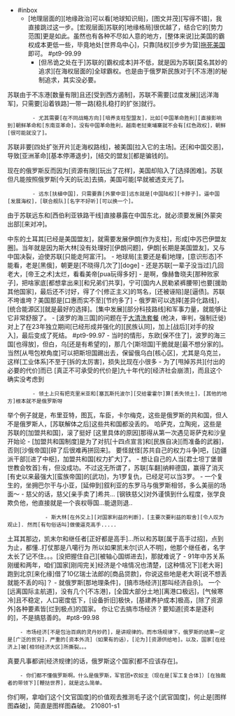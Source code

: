 - #inbox
    - [地理层面的][地缘政治]可以看[地球知识局]，[图文并茂][写得不错]，我直接跳过这一步。[宏观层面]苏联的[地缘格局]很优越了，结合它的[势力范围]更是如此。虽然也有各种不尽如人意的地方，[整体来说]比美国的霸权成本更低一些，毕竟地处[世界岛中心]，只靠[陆权][步步为营][拖死美国](https://www.zhihu.com/question/29899639/answer/2140618192)即可。 #pt9-99.99
        - [但吊诡之处在于]苏联的[霸权成本]并不低，就是因为苏联[莫名其妙的追求][在海权层面的]全球霸权。也是由于俄罗斯民族对于[不冻港]的秘制追求，其实没必要。

苏联由于不冻港[数量有限]且还[受到西方遏制]，苏联不需要[过度发展][远洋海军]，只需要[沿着铁路]一带一路[稳扎稳打的扩张]就行。


            - 尤其需要[在不同战略方向][培养支柱型盟友]，比如[中国革命胜利][直接影响到]朝鲜革命和[东南亚革命]。没有中国革命胜利，越南老挝柬埔寨就不会有[红色政权]，朝鲜[很可能就没了]。

苏联非要[四处扩张开片][走海权路线]，被美国[拉入它的主场]。还[和中国交恶]，导致[亚洲革命][基本停滞退步]，[结交的盟友][都是骗钱的]。

现在的俄罗斯反而因为[资源有限][玩出了花样]，美国却陷入了[选择困难]。苏联但凡能按照俄罗斯[今天的玩法]去搞，美国可能[早就被透支光了]。


            - 远东[扶植中国]，只需要靠[外蒙中亚]远东就是[中国陆权][卡脖子]。逼中国[发展海权]，[联合舰队][名字不好听][可以换一个]。

由于苏联远东和[西伯利亚铁路干线]直接暴露在中国东北，就必须要发展[外蒙突出部][来对冲]。

中东的土耳其[已经是美国盟友]，就需要发展伊朗[作为支柱]，形成[中苏巴伊盟友圈]。当年就是因为斯大林[没有处理好][伊朗问题]，伊朗[长期是美国盟友]，又与中国决裂，迫使苏联[只能走阿富汗]。
        - 地球局[主要还是看]地理，[意识形态]不能看，老是[黑俄]，朝更是[不晓得几次了][doge]
        - 还是苏联[一辈子没当过]几回老大，[帝王之术]太烂，看看美帝[pua玩得多好]
            - 是啊，像赫鲁晓夫[那种败家子]，把啥家底[都想拿出来][和兄弟们共享]，宁可[国内人民勒紧裤腰带]也要[援助其他国家]，最后还不讨好，得了个[修正主义]的骂名，[还被诬陷]是[逼债]。苏联不垮谁垮？美国那是[口惠而实不至][节约多了]
        - 俄罗斯可以选择[差异化路线]，[统合能源区][就是最好的选择]。[集中发展][部分科技路线]和军事力量，就能够让它非常舒服了。
    - [波罗的海三国]的问题在于[大清洗套餐](https://bbs.saraba1st.com/2b/thread-2021613-2-1.html) (枪决，审判，强制迁徙) 对上了在23年独立期间[已经形成并强化的][民族认同]，加上[战后][对手的投入]，最后变成了死结。 #pt9-99.97
        - 当时的情形，东欧[保不住了]，波罗的海三国[也得放]，但白，乌[还是有希望的]，那几个[斯坦国]干脆就是[最不想分家的]。当然[从甩包袱角度]可以把斯坦国踢出去，保留俄乌白[核心区]，尤其是乌克兰，这样[工业体系]不至于[拆的太厉害]，损失比现在小很多
            - 为了[甩掉苏共][付出的必要的代价]而已
[真正不可承受的代价是]九十年代的[经济社会崩溃]，而且这个确实没考虑到


            - 领土上只有把克里米亚和[塞瓦斯托波尔][交给霍霍尔]算[丢失领土]，[其他的地方]根本就不是俄罗斯呀
举个例子就是，布里亚特，图瓦，车臣，卡尔梅克，这些是俄罗斯的共和国，但人不是俄罗斯人，[苏联解体之后]这些共和国都没丢的。
哈萨克，立陶宛，这些是苏联的[加盟共和国]，滚了挺好
[这里具体的原因]那得从第一次遇见哥萨克和沙皇开始论
            - [加盟共和国制度]是为了对抗[十四点宣言]和[民族自决][而准备的武器]，否则[沙俄帝国][碎了后很难再拼回来]。
要怪就怪[苏共自己的权力斗争]吧，[边疆派干部][进了中枢]，加盟共和国[权力扩大]了。
        - 想让自己的人当[君士坦丁堡普世教会牧首]:有，但没成功。不过这无所谓了，苏联[车翻]纳粹德国，赢得了消灭[有史以来最强大][蛮族帝国]的[武功]，为1罗复仇，已经足可以当3罗。
            - 一个复生的，坐拥巴尔干与小亚，[延伸到]叙利亚的东罗马与俄罗斯相邻，多么美丽的场面～
            - 慈父的话，慈父[亲手卖了]希共...
[钢铁慈父]对外谨慎到什么程度，张学良欺负他，他直接就是一个丧权辱国...能退则退..

                - 斯大林[在外交上][对国家利益的判断]，[主要次要利益的取舍][令人叹为观止]. 然而[有句俗话叫]做傻逼克高手.....
土耳其那边，凯末尔和继任者[正好都是高手]...所以和苏联[属于高手过招]，点到为止，都懂..打仗那是八噶行为
所以如果凯末尔[识人不明]，他那个继任者，名字太长了记不住。。。[没把握住自己][被轴心国绑进去]，那就难说了
        - 91年中苏关系刚缓和两年，咱们国家[刚闯完关]经济是个啥情况也清楚，[这种情况下][老大哥]跑到北京[来化缘]借了10亿瑞士法郎的[商品贷款]，你说这些地是老大哥[说不想丢就能不丢的吗]？
    - 就俄罗斯[那地理条件]，[搞市场经济][那叫经济自杀]。
一个[远离国际主航道]，没有几个[不冻港]，[全国大部分土地][离港口极远]，[气候寒冷]且不稳定，人口密度低下，[设备折旧]极快，[基建养护成本]极高，[除了资源外]各种要素皆[烂到极点]的国家。
你让它去搞市场经济？要知道[资本是逐利的]，不是搞慈善的。 #pt8-99.98


        - 市场经济[不是包治百病的灵丹妙药]，是讲规律的。而市场规律下，俄罗斯的结果一定是[广泛的贫穷]，严重的[资本外流]（如果有的话），[沦为][资源供给地]。以及，国家[在经济上]被[相邻经济大区]所撕裂。。。
真要凡事都讲[经济规律]的话，俄罗斯这个国家[都不应该存在]。


        - 你们都不懂俄罗斯啊。什么是俄罗斯，军官团+农奴主（现在是[军工复合体]）[在独裁者的带领下][鞭挞世界]，就是这么简单。
你们啊，拿咱们这个[文官国度]的价值观去推测毛子这个[武官国度]，何止是[图样图森破]，简直是图样图森破。
210801-s1
